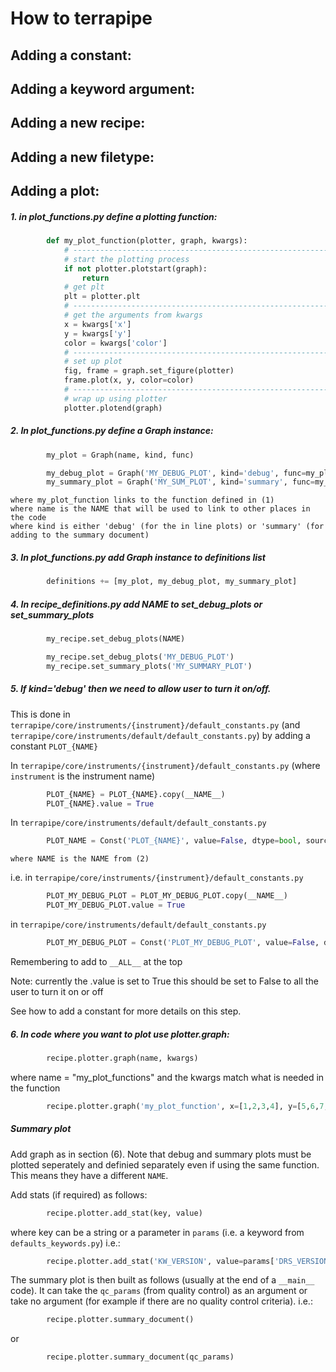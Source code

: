 

# How to terrapipe




## Adding a constant:




## Adding a keyword argument:




## Adding a new recipe:




## Adding a new filetype:




## Adding a plot:


##### 1. in plot_functions.py define a plotting function:

```python
        def my_plot_function(plotter, graph, kwargs):
            # ------------------------------------------------------------------
            # start the plotting process
            if not plotter.plotstart(graph):
                return
            # get plt
            plt = plotter.plt
            # ------------------------------------------------------------------
            # get the arguments from kwargs
            x = kwargs['x']
            y = kwargs['y']
            color = kwargs['color']
            # ------------------------------------------------------------------
            # set up plot
            fig, frame = graph.set_figure(plotter)
            frame.plot(x, y, color=color)
            # ------------------------------------------------------------------
            # wrap up using plotter
            plotter.plotend(graph)
```

##### 2. In plot_functions.py define a Graph instance:
```python
        my_plot = Graph(name, kind, func)
```
```python
        my_debug_plot = Graph('MY_DEBUG_PLOT', kind='debug', func=my_plot_function)
        my_summary_plot = Graph('MY_SUM_PLOT', kind='summary', func=my_plot_function)
```
    where my_plot_function links to the function defined in (1)
    where name is the NAME that will be used to link to other places in the code
    where kind is either 'debug' (for the in line plots) or 'summary' (for adding to the summary document)

##### 3. In plot_functions.py add Graph instance to definitions list
```python
        definitions += [my_plot, my_debug_plot, my_summary_plot]
```

##### 4. In recipe_definitions.py add NAME to set_debug_plots or set_summary_plots
```python
        my_recipe.set_debug_plots(NAME)
```
```python
        my_recipe.set_debug_plots('MY_DEBUG_PLOT')
        my_recipe.set_summary_plots('MY_SUMMARY_PLOT')
```
##### 5. If kind='debug' then we need to allow user to turn it on/off. 

This is done in `terrapipe/core/instruments/{instrument}/default_constants.py` (and `terrapipe/core/instruments/default/default_constants.py`) by adding a constant `PLOT_{NAME}`

In `terrapipe/core/instruments/{instrument}/default_constants.py` (where `instrument` is the instrument name)
```python
        PLOT_{NAME} = PLOT_{NAME}.copy(__NAME__)
        PLOT_{NAME}.value = True
```
In `terrapipe/core/instruments/default/default_constants.py`
```python 
        PLOT_NAME = Const('PLOT_{NAME}', value=False, dtype=bool, source=__NAME__)
```
    where NAME is the NAME from (2)

i.e. in `terrapipe/core/instruments/{instrument}/default_constants.py`   
```python
        PLOT_MY_DEBUG_PLOT = PLOT_MY_DEBUG_PLOT.copy(__NAME__)
        PLOT_MY_DEBUG_PLOT.value = True
```
in `terrapipe/core/instruments/default/default_constants.py`
```python 
        PLOT_MY_DEBUG_PLOT = Const('PLOT_MY_DEBUG_PLOT', value=False, dtype=bool, source=__NAME__)
```
Remembering to add to `__ALL__` at the top

Note: currently the .value is set to True this should be set to False to all the user to turn it on or off

See how to add a constant for more details on this step.

##### 6. In code where you want to plot use plotter.graph:     
```python
        recipe.plotter.graph(name, kwargs)
```
where name = "my_plot_functions" and the kwargs match what is needed in the function
```python
        recipe.plotter.graph('my_plot_function', x=[1,2,3,4], y=[5,6,7,8], color='red')
```



##### Summary plot

Add graph as in section (6). Note that debug and summary plots must be plotted seperately and definied separately even if using the same function. This means they have a different `NAME`. 

Add stats (if required) as follows:
```python
        recipe.plotter.add_stat(key, value)
```
where key can be a string or a parameter in `params` (i.e. a keyword from `defaults_keywords.py`)
i.e.:
```python
        recipe.plotter.add_stat('KW_VERSION', value=params['DRS_VERSION'])
```

The summary plot is then built as follows (usually at the end of a `__main__` code). It can take the `qc_params` (from quality control) as an argument or take no argument (for example if there are no quality control criteria). i.e.:
```python
        recipe.plotter.summary_document()
```
or 
```python
        recipe.plotter.summary_document(qc_params)
```